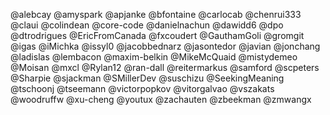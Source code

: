 @alebcay
@amyspark
@apjanke
@bfontaine
@carlocab
@chenrui333
@claui
@colindean
@core-code
@danielnachun
@dawidd6
@dpo
@dtrodrigues
@EricFromCanada
@fxcoudert
@GauthamGoli
@gromgit
@igas
@iMichka
@issyl0
@jacobbednarz
@jasontedor
@javian
@jonchang
@ladislas
@lembacon
@maxim-belkin
@MikeMcQuaid
@mistydemeo
@Moisan
@mxcl
@Rylan12
@ran-dall
@reitermarkus
@samford
@scpeters
@Sharpie
@sjackman
@SMillerDev
@suschizu
@SeekingMeaning
@tschoonj
@tseemann
@victorpopkov
@vitorgalvao
@vszakats
@woodruffw
@xu-cheng
@youtux
@zachauten
@zbeekman
@zmwangx
